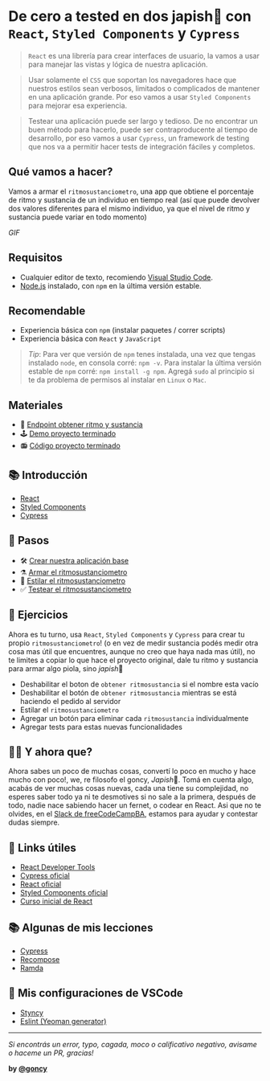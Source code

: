# De cero a tested en dos japish👋 con `React`, `Styled Components` y `Cypress`
> `React` es una librería para crear interfaces de usuario, la vamos a usar para manejar las vistas y lógica de nuestra aplicación.

> Usar solamente el `CSS` que soportan los navegadores hace que nuestros estilos sean verbosos, limitados o complicados de mantener en una aplicación grande. Por eso vamos a usar `Styled Components` para mejorar esa experiencia.

> Testear una aplicación puede ser largo y tedioso. De no encontrar un buen método para hacerlo, puede ser contraproducente al tiempo de desarrollo, por eso vamos a usar `Cypress`, un framework de testing que nos va a permitir hacer tests de integración fáciles y completos.

## Qué vamos a hacer?
Vamos a armar el `ritmosustanciometro`, una app que obtiene el porcentaje de ritmo y sustancia de un individuo en tiempo real (así que puede devolver dos valores diferentes para el mismo individuo, ya que el nivel de ritmo y sustancia puede variar en todo momento)

*GIF*

## Requisitos
* Cualquier editor de texto, recomiendo [Visual Studio Code](https://code.visualstudio.com/).
* [Node.js](https://nodejs.org/es/) instalado, con `npm` en la última versión estable.

## Recomendable
* Experiencia básica con `npm` (instalar paquetes / correr scripts)
* Experiencia básica con `React` y `JavaScript`

> *Tip*: Para ver que versión de `npm` tenes instalada, una vez que tengas instalado `node`, en consola corré: `npm -v`.
> Para instalar la última versión estable de `npm` corré: `npm install -g npm`.
> Agregá `sudo` al principio si te da problema de permisos al instalar en `Linux` o `Mac`.

## Materiales
* 🔗 [Endpoint obtener ritmo y sustancia](https://wt-3581e5a0e6c19bb4a0552203b2738a9d-0.run.webtask.io/obtener-ritmosustancia)
* 🕹 [Demo proyecto terminado](https://goncy.github.io/charla-fcc-react-styled-components-cypress)
* 📻 [Código proyecto terminado](https://github.com/goncy/charla-fcc-react-styled-components-cypress/tree/master/proyecto)

## 📚 Introducción
* [React](./docs/tools/react.md)
* [Styled Components](./docs/tools/styled-components.md)
* [Cypress](./docs/tools/cypress.md)

## 👣 Pasos
* 🛠 [Crear nuestra aplicación base](./docs/steps/01-crear-base.md)
* ⚗️ [Armar el ritmosustanciometro](./docs/steps/02-armar-ritmosustanciometro.md)
* 🎨 [Estilar el ritmosustanciometro](./docs/steps/03-estilar-ritmosustanciometro.md)
* ✅ [Testear el ritmosustanciometro](./docs/steps/04-testear-ritmosustanciometro.md)

## 📝 Ejercicios
Ahora es tu turno, usa `React`, `Styled Components` y `Cypress` para crear tu propio `ritmosustanciometro`! (o en vez de medir sustancia podés medir otra cosa mas útil que encuentres, aunque no creo que haya nada mas útil), no te limites a copiar lo que hace el proyecto original, dale tu ritmo y sustancia para armar algo piola, sino *japish*👋

* Deshabilitar el boton de `obtener ritmosustancia` si el nombre esta vacío
* Deshabilitar el botón de `obtener ritmosustancia` mientras se está haciendo el pedido al servidor
* Estilar el `ritmosustanciometro`
* Agregar un botón para eliminar cada `ritmosustancia` individualmente
* Agregar tests para estas nuevas funcionalidades

## 🤷‍♂️ Y ahora que?
Ahora sabes un poco de muchas cosas, convertí lo poco en mucho y hace mucho con poco!, we, re filosofo el goncy, *Japish*👋. Tomá en cuenta algo, acabás de ver muchas cosas nuevas, cada una tiene su complejidad, no esperes saber todo ya ni te desmotives si no sale a la primera, después de todo, nadie nace sabiendo hacer un fernet, o codear en React. Asi que no te olvides, en el [Slack de freeCodeCampBA](https://freecodecampba.org/chat/), estamos para ayudar y contestar dudas siempre.

## 🔗 Links útiles
* [React Developer Tools](https://chrome.google.com/webstore/detail/react-developer-tools/fmkadmapgofadopljbjfkapdkoienihi)
* [Cypress oficial](https://www.cypress.io/)
* [React oficial](https://reactjs.org/)
* [Styled Components oficial](https://www.styled-components.com/)
* [Curso inicial de React](https://egghead.io/courses/the-beginner-s-guide-to-reactjs)

## 📚 Algunas de mis lecciones
* [Cypress](https://github.com/goncy/cypress-lesson)
* [Recompose](https://github.com/goncy/recompose-lesson)
* [Ramda](https://github.com/goncy/ramda-lesson)

## 🎨 Mis configuraciones de VSCode
* [Styncy](https://marketplace.visualstudio.com/items?itemName=goncy.styncy)
* [Eslint (Yeoman generator)](https://github.com/goncy/generator-goncy)

---
*Si encontrás un error, typo, cagada, moco o calificativo negativo, avisame o haceme un PR, gracias!*

**by [@goncy](http://github.com/goncy)**
